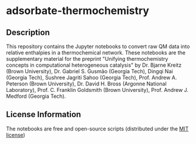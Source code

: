 # adsorbate-thermochemistry
## Description
This repository contains the Jupyter notebooks to convert raw QM data into relative enthalpies in a thermochemical network. These notebooks are the supplementary material for the preprint "Unifying thermochemistry concepts in computational heterogeneous catalysis" by Dr. Bjarne Kreitz (Brown University), Dr. Gabriel S. Gusmão (Georgia Tech), Dingqi Nai (Georgia Tech), Sushree Jagriti Sahoo (Georgia Tech), Prof. Andrew A. Peterson (Brown University), Dr. David H. Bross (Argonne National Laboratory), Prof. C. Franklin Goldsmith (Brown University), Prof. Andrew J. Medford (Georgia Tech). 



## License Information

The notebooks are free and open-source scripts (distributed under the [MIT license](LICENSE))
